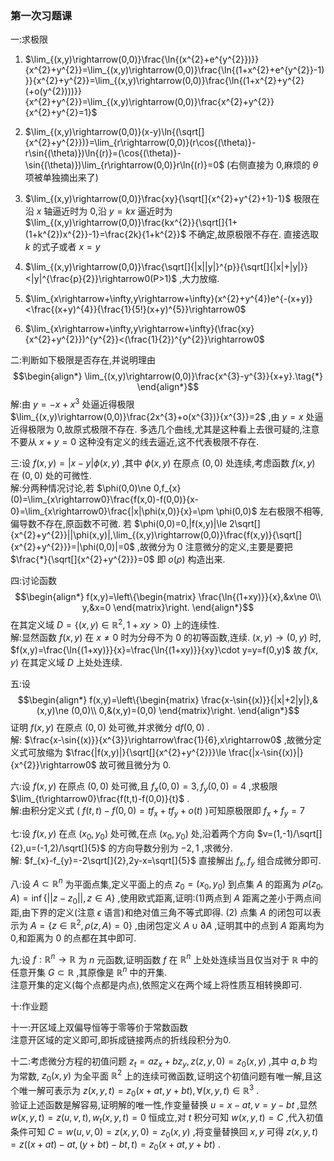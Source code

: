 ### 第一次习题课

一:求极限

1. $\lim_{(x,y)\rightarrow(0,0)}\frac{\ln{(x^{2}+e^{y^{2}})}}{x^{2}+y^{2}}=\lim_{(x,y)\rightarrow(0,0)}\frac{\ln{(1+x^{2}+e^{y^{2}}-1)}}{x^{2}+y^{2}}=\lim_{(x,y)\rightarrow(0,0)}\frac{\ln{(1+x^{2}+y^{2}(+o(y^{2})))}}{x^{2}+y^{2}}=\lim_{(x,y)\rightarrow(0,0)}\frac{x^{2}+y^{2}}{x^{2}+y^{2}=1}$ 

2. $\lim_{(x,y)\rightarrow(0,0)}(x-y)\ln{(\sqrt[]{x^{2}+y^{2}})}=\lim_{r\rightarrow(0,0)}(r\cos{(\theta)}-r\sin{(\theta)})\ln{(r)}=(\cos{(\theta)}-\sin{(\theta)})\lim_{r\rightarrow(0,0)}r\ln{(r)}=0$ 
(右侧直接为 0,麻烦的 $\theta$ 项被单独摘出来了)

3. $\lim_{(x,y)\rightarrow(0,0)}\frac{xy}{\sqrt[]{x^{2}+y^{2}+1}-1}$ 极限在沿 $x$ 轴逼近时为 0,沿 $y=kx$ 逼近时为 $\lim_{(x,y)\rightarrow(0,0)}\frac{kx^{2}}{\sqrt[]{1+(1+k^{2})x^{2}}-1}=\frac{2k}{1+k^{2}}$ 不确定,故原极限不存在.
直接选取 $k$ 的式子或者 $x=y$ 

4. $\lim_{(x,y)\rightarrow(0,0)}\frac{\sqrt[]{|x||y|}^{p}}{\sqrt[]{|x|+|y|}}<|y|^{\frac{p}{2}}\rightarrow0(P>1)$ ,大力放缩.

5. $\lim_{x\rightarrow+\infty,y\rightarrow+\infty}(x^{2}+y^{4})e^{-(x+y)}<\frac{(x+y)^{4}}{\frac{1}{5!}(x+y)^{5}}\rightarrow0$ 

6. $\lim_{x\rightarrow+\infty,y\rightarrow+\infty}(\frac{xy}{x^{2}+y^{2}})^{y^{2}}<(\frac{1}{2})^{y^{2}}\rightarrow0$ 

二:判断如下极限是否存在,并说明理由$$\begin{align*}
\lim_{(x,y)\rightarrow(0,0)}\frac{x^{3}-y^{3}}{x+y}.\tag{*}
\end{align*}$$解:由 $y=-x+x^{3}$ 处逼近得极限 $\lim_{(x,y)\rightarrow(0,0)}\frac{2x^{3}+o(x^{3})}{x^{3}}=2$ ,由 $y=x$ 处逼近得极限为 0,故原式极限不存在.
多选几个曲线,尤其是这种看上去很可疑的,注意不要从 $x+y=0$ 这种没有定义的线去逼近,这不代表极限不存在.

三:设 $f(x,y)=|x-y|\phi(x,y)$ ,其中 $\phi(x,y)$ 在原点 $(0,0)$ 处连续,考虑函数 $f(x,y)$ 在 $(0,0)$ 处的可微性.
    \
    解:分两种情况讨论,若 $\phi(0,0)\ne 0,f_{x}(0)=\lim_{x\rightarrow0}\frac{f(x,0)-f(0,0)}{x-0}=\lim_{x\rightarrow0}\frac{|x|\phi(x,0)}{x}=\pm \phi(0,0)$ 左右极限不相等,偏导数不存在,原函数不可微.
    若 $\phi(0,0)=0,|f(x,y)|\le 2\sqrt[]{x^{2}+y^{2}}||\phi(x,y)|,\lim_{(x,y)\rightarrow(0,0)}\frac{f(x,y)}{\sqrt[]{x^{2}+y^{2}}}=|\phi(0,0)|=0$ ,故微分为 0
    注意微分的定义,主要是要把 $\frac{*}{\sqrt[]{x^{2}+y^{2}}}=0$ 即 $o(\rho)$ 构造出来.

四:讨论函数$$\begin{align*}
f(x,y)=\left\{\begin{matrix}
\frac{\ln{(1+xy)}}{x},&x\ne 0\\
y,&x=0
\end{matrix}\right.
\end{align*}$$在其定义域 $D=\{(x,y)\in \mathbb{R}^{2},1+xy>0\}$ 上的连续性.
    \
    解:显然函数 $f(x,y)$ 在 $x\ne 0$ 时为分母不为 0 的初等函数,连续. $(x,y)\rightarrow(0,y)$ 时, $f(x,y)=\frac{\ln{(1+xy)}}{x}=\frac{\ln{(1+xy)}}{xy}\cdot y=y=f(0,y)$ 故 $f(x,y)$ 在其定义域 $D$ 上处处连续.

五:设$$\begin{align*}
f(x,y)=\left\{\begin{matrix}
\frac{x-\sin{(x)}}{|x|+2|y|},&(x,y)\ne (0,0)\\
0,&(x,y)=(0,0)
\end{matrix}\right.
\end{align*}$$证明 $f(x,y)$ 在原点 $(0,0)$ 处可微,并求微分 $\mathrm{d}f(0,0)$ .
    \
    解: $\frac{x-\sin{(x)}}{x^{3}}\rightarrow\frac{1}{6},x\rightarrow0$ ,故微分定义式可放缩为 $\frac{|f(x,y)|}{\sqrt[]{x^{2}+y^{2}}}\le \frac{|x-\sin{(x)}|}{x^{2}}\rightarrow0$ 故可微且微分为 0.

六:设 $f(x,y)$ 在原点 $(0,0)$ 处可微,且 $f_{x}(0,0)=3,f_{y}(0,0)=4$ ,求极限 $\lim_{t\rightarrow0}\frac{f(t,t)-f(0,0)}{t}$ .
    \
    解:由积分定义式 ( $f(t,t)-f(0,0)=tf_{x}+tf_{y}+o(t)$ )可知原极限即 $f_{x}+f_{y}=7$ 

七:设 $f(x,y)$ 在点 $(x_{0},y_{0})$ 处可微,在点 $(x_{0},y_{0})$ 处,沿着两个方向 $v=(1,-1)/\sqrt[]{2},u=(-1,2)/\sqrt[]{5}$ 的方向导数分别为 $-2,1$ ,求微分.
    \
    解: $f_{x}-f_{y}=-2\sqrt[]{2},2y-x=\sqrt[]{5}$ 直接解出 $f_{x},f_{y}$ 组合成微分即可.

八:设 $A\subset \mathbb{R}^{n}$ 为平面点集,定义平面上的点 $z_{0}=(x_{0},y_{0})$ 到点集 $A$ 的距离为 $\rho(z_{0},A)=\operatorname{inf}\{||z-z_{0}||,z\in A\}$ ,使用欧式距离,证明:(1)两点到 $A$ 距离之差小于两点间距,由下界的定义(注意 $\epsilon$ 语言)和绝对值三角不等式即得. (2) 点集 $A$ 的闭包可以表示为 $A=\{z\in \mathbb{R}^{2},\rho(z,A)=0\}$ ,由闭包定义 $A\cup \partial A$ ,证明其中的点到 $A$ 距离均为 0,和距离为 0 的点都在其中即可.

九:设 $f:\mathbb{R}^{n}\rightarrow\mathbb{R}$ 为 $n$ 元函数,证明函数 $f$ 在 $\mathbb{R}^{n}$ 上处处连续当且仅当对于 $\mathbb{R}$ 中的任意开集 $G\subset \mathbb{R}$ ,其原像是 $\mathbb{R}^{n}$ 中的开集.
    \
    注意开集的定义(每个点都是内点),依照定义在两个域上将性质互相转换即可.

十:作业题

十一:开区域上双偏导恒等于零等价于常数函数
    \
    注意开区域的定义即可,即拆成链接两点的折线段积分为0.

十二:考虑微分方程的初值问题 $z_{t}=az_{x}+bz_{y},z(z,y,0)=z_{0}(x,y)$ ,其中 $a,b$ 均为常数, $z_{0}(x,y)$ 为全平面 $\mathbb{R}^{2}$ 上的连续可微函数,证明这个初值问题有唯一解,且这个唯一解可表示为 $z(x,y,t)=z_{0}(x+at,y+bt),\forall (x,y,t)\in \mathbb{R}^{3}$ .
    \
    验证上述函数是解容易,证明解的唯一性,作变量替换 $u=x-at,v=y-bt$ ,显然 $w(x,y,t)=z(u,v,t),w_{t}(x,y,t)=0$ 恒成立,对 $t$ 积分可知 $w(x,y,t)=C$ ,代入初值条件可知 $C=w(u,v,0)=z(x,y,0)=z_{0}(x,y)$ ,将变量替换回 $x,y$ 可得 $z(x,y,t)=z((x+at)-at,(y+bt)-bt,t)=z_{0}(x+at,y+bt)$ .